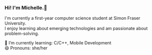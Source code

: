 ### Hi! I'm Michelle.👋

<!--
**michvong/michvong** is a ✨ _special_ ✨ repository because its `README.md` (this file) appears on your GitHub profile.

Here are some ideas to get you started:

- 🔭 I’m currently working on ...
- 🌱 I’m currently learning ...
- 👯 I’m looking to collaborate on ...
- 🤔 I’m looking for help with ...
- 💬 Ask me about ...
- 📫 How to reach me: ...
- 😄 Pronouns: ...
- ⚡ Fun fact: ...
-->

I'm currently a first-year computer science student at Simon Fraser University.  
I enjoy learning about emerging technologies and am passionate about problem-solving.  

🌱 I’m currently learning: C/C++, Mobile Development  
😄 Pronouns: she/her  